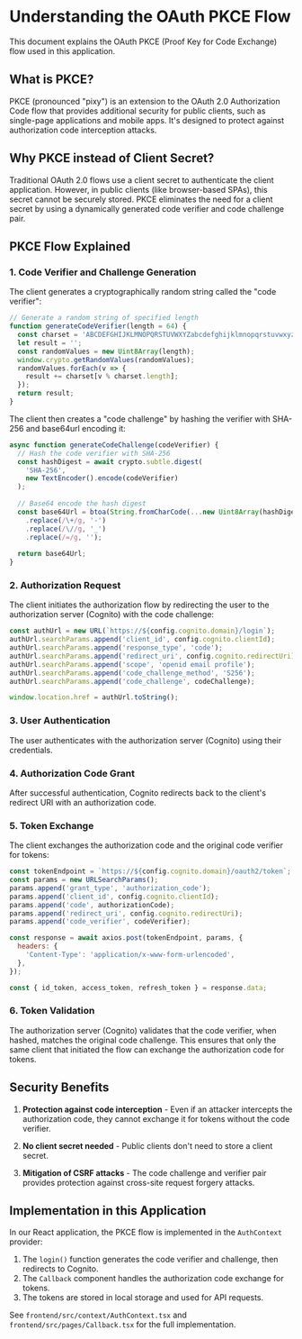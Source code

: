 # Understanding the OAuth PKCE Flow

This document explains the OAuth PKCE (Proof Key for Code Exchange) flow used in this application.

## What is PKCE?

PKCE (pronounced "pixy") is an extension to the OAuth 2.0 Authorization Code flow that provides additional security for public clients, such as single-page applications and mobile apps. It's designed to protect against authorization code interception attacks.

## Why PKCE instead of Client Secret?

Traditional OAuth 2.0 flows use a client secret to authenticate the client application. However, in public clients (like browser-based SPAs), this secret cannot be securely stored. PKCE eliminates the need for a client secret by using a dynamically generated code verifier and code challenge pair.

## PKCE Flow Explained

### 1. Code Verifier and Challenge Generation

The client generates a cryptographically random string called the "code verifier":

```javascript
// Generate a random string of specified length
function generateCodeVerifier(length = 64) {
  const charset = 'ABCDEFGHIJKLMNOPQRSTUVWXYZabcdefghijklmnopqrstuvwxyz0123456789-._~';
  let result = '';
  const randomValues = new Uint8Array(length);
  window.crypto.getRandomValues(randomValues);
  randomValues.forEach(v => {
    result += charset[v % charset.length];
  });
  return result;
}
```

The client then creates a "code challenge" by hashing the verifier with SHA-256 and base64url encoding it:

```javascript
async function generateCodeChallenge(codeVerifier) {
  // Hash the code verifier with SHA-256
  const hashDigest = await crypto.subtle.digest(
    'SHA-256',
    new TextEncoder().encode(codeVerifier)
  );
  
  // Base64 encode the hash digest
  const base64Url = btoa(String.fromCharCode(...new Uint8Array(hashDigest)))
    .replace(/\+/g, '-')
    .replace(/\//g, '_')
    .replace(/=/g, '');
  
  return base64Url;
}
```

### 2. Authorization Request

The client initiates the authorization flow by redirecting the user to the authorization server (Cognito) with the code challenge:

```javascript
const authUrl = new URL(`https://${config.cognito.domain}/login`);
authUrl.searchParams.append('client_id', config.cognito.clientId);
authUrl.searchParams.append('response_type', 'code');
authUrl.searchParams.append('redirect_uri', config.cognito.redirectUri);
authUrl.searchParams.append('scope', 'openid email profile');
authUrl.searchParams.append('code_challenge_method', 'S256');
authUrl.searchParams.append('code_challenge', codeChallenge);

window.location.href = authUrl.toString();
```

### 3. User Authentication

The user authenticates with the authorization server (Cognito) using their credentials.

### 4. Authorization Code Grant

After successful authentication, Cognito redirects back to the client's redirect URI with an authorization code.

### 5. Token Exchange

The client exchanges the authorization code and the original code verifier for tokens:

```javascript
const tokenEndpoint = `https://${config.cognito.domain}/oauth2/token`;
const params = new URLSearchParams();
params.append('grant_type', 'authorization_code');
params.append('client_id', config.cognito.clientId);
params.append('code', authorizationCode);
params.append('redirect_uri', config.cognito.redirectUri);
params.append('code_verifier', codeVerifier);

const response = await axios.post(tokenEndpoint, params, {
  headers: {
    'Content-Type': 'application/x-www-form-urlencoded',
  },
});

const { id_token, access_token, refresh_token } = response.data;
```

### 6. Token Validation

The authorization server (Cognito) validates that the code verifier, when hashed, matches the original code challenge. This ensures that only the same client that initiated the flow can exchange the authorization code for tokens.

## Security Benefits

1. **Protection against code interception** - Even if an attacker intercepts the authorization code, they cannot exchange it for tokens without the code verifier.

2. **No client secret needed** - Public clients don't need to store a client secret.

3. **Mitigation of CSRF attacks** - The code challenge and verifier pair provides protection against cross-site request forgery attacks.

## Implementation in this Application

In our React application, the PKCE flow is implemented in the `AuthContext` provider:

1. The `login()` function generates the code verifier and challenge, then redirects to Cognito.
2. The `Callback` component handles the authorization code exchange for tokens.
3. The tokens are stored in local storage and used for API requests.

See `frontend/src/context/AuthContext.tsx` and `frontend/src/pages/Callback.tsx` for the full implementation.
